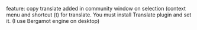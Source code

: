 feature: copy translate added in community window on selection (context menu and shortcut (t) for translate. You must install Translate plugin and set it. (I use Bergamot engine on desktop)